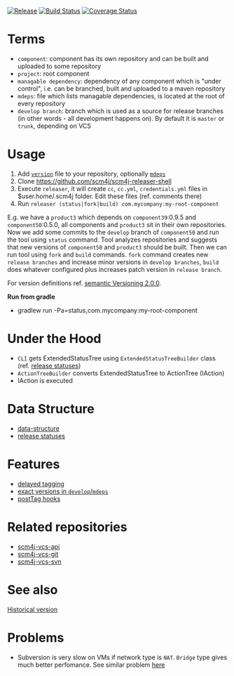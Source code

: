 [![Release](https://jitpack.io/v/scm4j/scm4j-releaser.svg)](https://jitpack.io/#scm4j/scm4j-releaser)
[![Build Status](https://travis-ci.org/scm4j/scm4j-releaser.svg?branch=master)](https://travis-ci.org/scm4j/scm4j-releaser)
[![Coverage Status](https://coveralls.io/repos/github/scm4j/scm4j-releaser/badge.svg?branch=master)](https://coveralls.io/github/scm4j/scm4j-releaser?branch=master)


# Terms

- `component`: component has its own repository and can be built and uploaded to some repository
- `project`: root component
- `managable dependency`: dependency of any component which is "under control", i.e. can be branched, built and uploaded to a maven repository
- `mdeps`: file which lists managable dependencies, is located at the root of every repository
- `develop branch`: branch which is used as a source for release branches (in other words - all development happens on). By default it is `master` or `trunk`, depending on VCS

# Usage

1. Add [`version`](docs/data-structure.md#version-file) file to your repository, optionally [`mdeps`](docs/data-structure.md#mdeps-file)
1. Clone https://github.com/scm4j/scm4j-releaser-shell
1. Execute `releaser`, it will create `cc`, `cc.yml`, `credentials.yml` files in $user.home/.scm4j folder. Edit these files (ref. comments there)
1. Run `releaser (status|fork|build) com.mycompany:my-root-component`

E.g. we have a `product3` which depends on `component39`:0.9.5 and `component50`:0.5.0, all components and `product3` sit in their own repositories. Now we add some commits to the `develop` branch of `component50` and run the tool using `status` command. Tool analyzes repositories and suggests that new versions of `component50` and `product3` should be built. Then we can run tool using  `fork` and `build` commands. `fork` command creates new `release branches` and increase minor versions in `develop branches`, `build` does whatever configured plus increases patch version in `release branch`.

For version definitions ref. [semantic Versioning 2.0.0](http://semver.org/).

**Run from gradle**

- gradlew run -Pa=status,com.mycompany:my-root-component

# Under the Hood

- `CLI` gets ExtendedStatusTree using `ExtendedStatusTreeBuilder` class (ref. [release statuses](docs/minor-release-status.md))
- `ActionTreeBuilder` converts ExtendedStatusTree to ActionTree (IAction)
- IAction is executed

# Data Structure

- [data-structure](docs/data-structure.md)
- [release statuses](docs/minor-release-status.md)

# Features

- [delayed tagging](/../../issues/2)
- [exact versions in `develop`/`mdeps`](/../../issues/4)
- [postTag hooks](/../../issues/8)

# Related repositories
  
  - [scm4j-vcs-api](../../../scm4j-vcs-api)
  - [scm4j-vcs-git](../../../scm4j-vcs-git/blob/master/README.md)
  - [scm4j-vcs-svn](../../../scm4j-vcs-svn/blob/master/README.md)

# See also

[Historical version](https://github.com/scm4j/scm4j-releaser/blob/d540cb00674d485846117dbd68df19bdad306e56/README.md)

# Problems
- Subversion is very slow on VMs if network type is `NAT`. `Bridge` type gives  much better  perfomance. See similar problem  [here](https://blog.inventic.eu/2012/08/very-slow-svn-updates-from-virtual-machines-vmware/)
